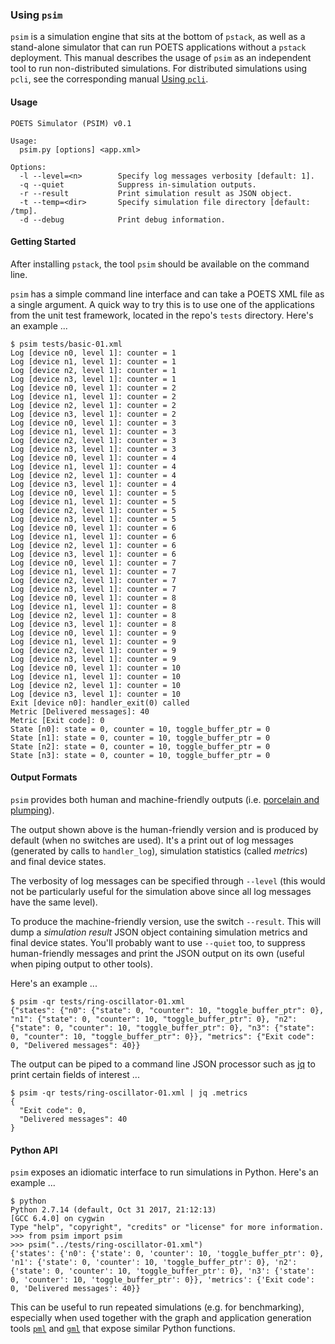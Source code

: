 ### Using `psim`

`psim` is a simulation engine that sits at the bottom of `pstack`, as well as
a stand-alone simulator that can run POETS applications without a `pstack`
deployment. This manual describes the usage of `psim` as an independent tool
to run non-distributed simulations. For distributed simulations using `pcli`,
see the corresponding manual [Using `pcli`](pcli.md).

#### Usage

```
POETS Simulator (PSIM) v0.1

Usage:
  psim.py [options] <app.xml>

Options:
  -l --level=<n>        Specify log messages verbosity [default: 1].
  -q --quiet            Suppress in-simulation outputs.
  -r --result           Print simulation result as JSON object.
  -t --temp=<dir>       Specify simulation file directory [default: /tmp].
  -d --debug            Print debug information.
```

#### Getting Started

After installing `pstack`, the tool `psim` should be available on the command
line.

`psim` has a simple command line interface and can take a POETS XML file as a
single argument. A quick way to try this is to use one of the applications
from the unit test framework, located in the repo's `tests` directory. Here's
an example ...

```
$ psim tests/basic-01.xml
Log [device n0, level 1]: counter = 1
Log [device n1, level 1]: counter = 1
Log [device n2, level 1]: counter = 1
Log [device n3, level 1]: counter = 1
Log [device n0, level 1]: counter = 2
Log [device n1, level 1]: counter = 2
Log [device n2, level 1]: counter = 2
Log [device n3, level 1]: counter = 2
Log [device n0, level 1]: counter = 3
Log [device n1, level 1]: counter = 3
Log [device n2, level 1]: counter = 3
Log [device n3, level 1]: counter = 3
Log [device n0, level 1]: counter = 4
Log [device n1, level 1]: counter = 4
Log [device n2, level 1]: counter = 4
Log [device n3, level 1]: counter = 4
Log [device n0, level 1]: counter = 5
Log [device n1, level 1]: counter = 5
Log [device n2, level 1]: counter = 5
Log [device n3, level 1]: counter = 5
Log [device n0, level 1]: counter = 6
Log [device n1, level 1]: counter = 6
Log [device n2, level 1]: counter = 6
Log [device n3, level 1]: counter = 6
Log [device n0, level 1]: counter = 7
Log [device n1, level 1]: counter = 7
Log [device n2, level 1]: counter = 7
Log [device n3, level 1]: counter = 7
Log [device n0, level 1]: counter = 8
Log [device n1, level 1]: counter = 8
Log [device n2, level 1]: counter = 8
Log [device n3, level 1]: counter = 8
Log [device n0, level 1]: counter = 9
Log [device n1, level 1]: counter = 9
Log [device n2, level 1]: counter = 9
Log [device n3, level 1]: counter = 9
Log [device n0, level 1]: counter = 10
Log [device n1, level 1]: counter = 10
Log [device n2, level 1]: counter = 10
Log [device n3, level 1]: counter = 10
Exit [device n0]: handler_exit(0) called
Metric [Delivered messages]: 40
Metric [Exit code]: 0
State [n0]: state = 0, counter = 10, toggle_buffer_ptr = 0
State [n1]: state = 0, counter = 10, toggle_buffer_ptr = 0
State [n2]: state = 0, counter = 10, toggle_buffer_ptr = 0
State [n3]: state = 0, counter = 10, toggle_buffer_ptr = 0
```

#### Output Formats

`psim` provides both human and machine-friendly outputs (i.e. [porcelain and
plumping]( https://tinyurl.com/y92sv7gu)).

The output shown above is the human-friendly version and is produced by
default (when no switches are used). It's a print out of log messages
(generated by calls to `handler_log`), simulation statistics (called
_metrics_) and final device states.

The verbosity of log messages can be specified through `--level` (this would
not be particularly useful for the simulation above since all log messages
have the same level).

To produce the machine-friendly version, use the switch `--result`. This will
dump a _simulation result_ JSON object containing simulation metrics and final
device states. You'll probably want to use `--quiet` too, to suppress
human-friendly messages and print the JSON output on its own (useful when
piping output to other tools).

Here's an example ...

```
$ psim -qr tests/ring-oscillator-01.xml
{"states": {"n0": {"state": 0, "counter": 10, "toggle_buffer_ptr": 0}, "n1": {"state": 0, "counter": 10, "toggle_buffer_ptr": 0}, "n2": {"state": 0, "counter": 10, "toggle_buffer_ptr": 0}, "n3": {"state": 0, "counter": 10, "toggle_buffer_ptr": 0}}, "metrics": {"Exit code": 0, "Delivered messages": 40}}
```

The output can be piped to a command line JSON processor such as
[jq](https://stedolan.github.io/jq/) to print certain fields of interest ...

```
$ psim -qr tests/ring-oscillator-01.xml | jq .metrics
{
  "Exit code": 0,
  "Delivered messages": 40
}
```

#### Python API

`psim` exposes an idiomatic interface to run simulations in Python. Here's an example ...

```
$ python
Python 2.7.14 (default, Oct 31 2017, 21:12:13)
[GCC 6.4.0] on cygwin
Type "help", "copyright", "credits" or "license" for more information.
>>> from psim import psim
>>> psim("../tests/ring-oscillator-01.xml")
{'states': {'n0': {'state': 0, 'counter': 10, 'toggle_buffer_ptr': 0}, 'n1': {'state': 0, 'counter': 10, 'toggle_buffer_ptr': 0}, 'n2': {'state': 0, 'counter': 10, 'toggle_buffer_ptr': 0}, 'n3': {'state': 0, 'counter': 10, 'toggle_buffer_ptr': 0}}, 'metrics': {'Exit code': 0, 'Delivered messages': 40}}
```

This can be useful to run repeated simulations (e.g. for benchmarking),
especially when used together with the graph and application generation tools
[`pml`](https://github.com/POETSII/pml/blob/master/pml.py) and
[`gml`](https://github.com/POETSII/pml/blob/master/gml.py) that expose similar
Python functions.
